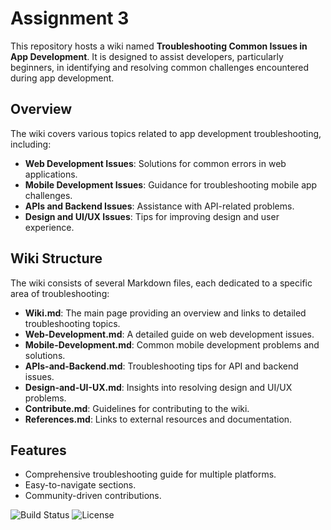 # Assignment 3

This repository hosts a wiki named **Troubleshooting Common Issues in App Development**. It is designed to assist developers, particularly beginners, in identifying and resolving common challenges encountered during app development.

## Overview

The wiki covers various topics related to app development troubleshooting, including:

- **Web Development Issues**: Solutions for common errors in web applications.
- **Mobile Development Issues**: Guidance for troubleshooting mobile app challenges.
- **APIs and Backend Issues**: Assistance with API-related problems.
- **Design and UI/UX Issues**: Tips for improving design and user experience.

## Wiki Structure

The wiki consists of several Markdown files, each dedicated to a specific area of troubleshooting:

- **Wiki.md**: The main page providing an overview and links to detailed troubleshooting topics.
- **Web-Development.md**: A detailed guide on web development issues.
- **Mobile-Development.md**: Common mobile development problems and solutions.
- **APIs-and-Backend.md**: Troubleshooting tips for API and backend issues.
- **Design-and-UI-UX.md**: Insights into resolving design and UI/UX problems.
- **Contribute.md**: Guidelines for contributing to the wiki.
- **References.md**: Links to external resources and documentation.

## Features
- Comprehensive troubleshooting guide for multiple platforms.
- Easy-to-navigate sections.
- Community-driven contributions.


![Build Status](https://img.shields.io/badge/build-passing-brightgreen)
![License](https://img.shields.io/badge/license-MIT-blue)




